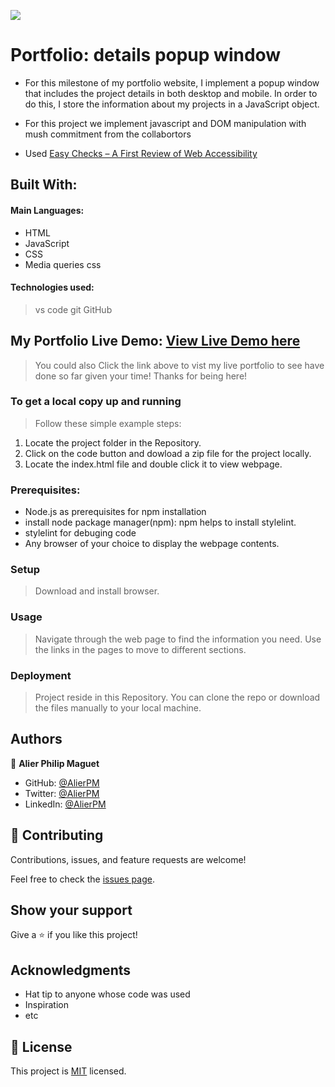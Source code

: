 ![](https://img.shields.io/badge/Microverse-blueviolet)
#  Portfolio: details popup window

   * For this milestone of my portfolio website,  I implement a popup window that includes the project details in both desktop and mobile. In order to do this,  I store the information about my projects in a JavaScript object.
   * For this project we implement javascript and DOM manipulation with mush commitment from the collabortors

* Used [Easy Checks – A First Review of Web Accessibility](https://www.w3.org/WAI/test-evaluate/preliminary/)

## Built With:

#### Main Languages: 

* HTML
* JavaScript
* CSS
* Media queries css

#### Technologies used: 
  > vs code
  > git
  > GitHub

## My Portfolio Live Demo:  [View Live Demo here](https://alierpm.github.io/)
 > You could also Click the link above to vist my live portfolio to see have done so far given your time! Thanks for being here!
 

### To get a local copy up and running

> Follow these simple example steps:

  1. Locate the project folder in the Repository.
  2. Click on the code button and dowload a zip file for the project locally.
  3. Locate the index.html file and double click it to view webpage.

### Prerequisites:

  * Node.js as prerequisites for npm installation
  * install node package manager(npm): npm helps to install stylelint.
  * stylelint for debuging code
  * Any browser of your choice to display the webpage contents.


### Setup
> Download and install browser.

### Usage
> Navigate through the web page to find the information you need. Use the links in the pages to move to different sections.


### Deployment
> Project reside in this Repository. You can clone the repo or download the files manually to your local machine.





## Authors
:bust_in_silhouette: **Alier Philip Maguet**
- GitHub: [@AlierPM](https://github.com/AlierPM)
- Twitter: [@AlierPM](https://twitter.com/AlierPM)
- LinkedIn: [@AlierPM](https://www.linkedin.com/in/alier-philip-maguet-b11653203/)


## 🤝 Contributing

Contributions, issues, and feature requests are welcome!

Feel free to check the [issues page](../../issues/).

## Show your support

Give a ⭐️ if you like this project!

## Acknowledgments

- Hat tip to anyone whose code was used
- Inspiration
- etc

## 📝 License

This project is [MIT](./MIT.md) licensed.
